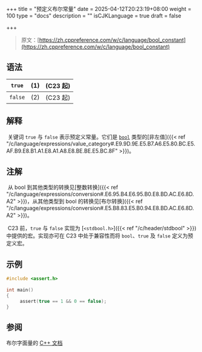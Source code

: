 +++
title = "预定义布尔常量"
date = 2025-04-12T20:23:19+08:00
weight = 100
type = "docs"
description = ""
isCJKLanguage = true
draft = false

+++

> 原文：[https://zh.cppreference.com/w/c/language/bool_constant](https://zh.cppreference.com/w/c/language/bool_constant)

## 语法

| `true`  | (1)  | (C23 起) |
| ------- | ---- | -------- |
| `false` | (2)  | (C23 起) |

## 解释

​	关键词 `true` 与 `false` 表示预定义常量。它们是 [`bool`](https://zh.cppreference.com/w/c/language/types) 类型的[非左值]({{< ref "/c/language/expressions/value_category#.E9.9D.9E.E5.B7.A6.E5.80.BC.E5.AF.B9.E8.B1.A1.E8.A1.A8.E8.BE.BE.E5.BC.8F" >}})。

## 注解

​	从 bool 到其他类型的转换见[整数转换]({{< ref "/c/language/expressions/conversion#.E6.95.B4.E6.95.B0.E8.BD.AC.E6.8D.A2" >}})，从其他类型到 bool 的转换见[布尔转换]({{< ref "/c/language/expressions/conversion#.E5.B8.83.E5.B0.94.E8.BD.AC.E6.8D.A2" >}})。

​	C23 前，`true` 与 `false` 实现为 [`<stdbool.h>`]({{< ref "/c/header/stdbool" >}}) 中提供的宏。实现亦可在 C23 中处于兼容性而将 `bool`、`true` 及 `false` 定义为预定义宏。

## 示例

```c
#include <assert.h>
 
int main()
{
     assert(true == 1 && 0 == false);
}
```



## 参阅

布尔字面量的 [C++ 文档](https://zh.cppreference.com/w/cpp/language/bool_literal)
